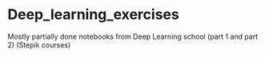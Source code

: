 # Deep_learning_exercises
Mostly partially done notebooks from Deep Learning school (part 1 and part 2) (Stepik courses)
